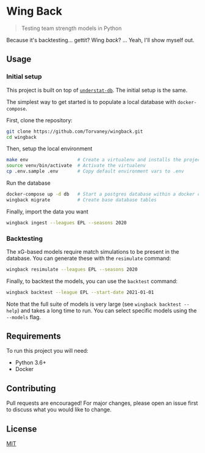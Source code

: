 # Wing Back
> Testing team strength models in Python


Because it's backtesting... gettit? Wing _back_? ... Yeah, I'll show myself out.

## Usage

### Initial setup

This project is built on top of [`understat-db`](https://github.com/Torvaney/understat-db). The initial setup is the same.

The simplest way to get started is to populate a local database with `docker-compose`.

First, clone the repository:

```bash
git clone https://github.com/Torvaney/wingback.git
cd wingback
```

Then, setup the local environment

```bash
make env                  # Create a virtualenv and installs the project & dependencies
source venv/bin/activate  # Activate the virtualenv
cp .env.sample .env       # Copy default environment vars to .env
```

Run the database

```bash
docker-compose up -d db   # Start a postgres database within a docker container
wingback migrate          # Create base database tables
```

Finally, import the data you want

```bash
wingback ingest --leagues EPL --seasons 2020
```

### Backtesting

The xG-based models require match simulations to be present in the database. You can generate these with the `resimulate` command:

```bash
wingback resimulate --leagues EPL --seasons 2020
```

Finally, to backtest the models, you can use the `backtest` command:

```bash
wingback backtest --league EPL --start-date 2021-01-01
```

Note that the full suite of models is very large (see `wingback backtest --help`) and takes a long time to run. You can select specific models using the `--models` flag.

## Requirements

To run this project you will need:

* Python 3.6+
* Docker


## Contributing

Pull requests are encouraged! For major changes, please open an issue first to discuss what you would like to change.

## License

[MIT](https://choosealicense.com/licenses/mit/)
